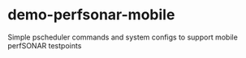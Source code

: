 # demo-perfsonar-mobile
Simple pscheduler commands and system configs to support mobile perfSONAR testpoints
